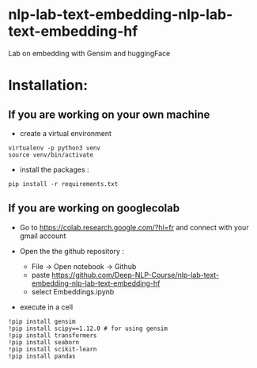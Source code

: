 # nlp-lab-text-embedding-nlp-lab-text-embedding-hf
Lab on embedding with Gensim and huggingFace

# Installation:

## If you are working on your own machine

- create a virtual environment

```
virtualenv -p python3 venv
source venv/bin/activate
```

- install the packages : 
```
pip install -r requirements.txt
```

## If you are working on googlecolab

- Go to https://colab.research.google.com/?hl=fr and connect with your gmail account
- Open the the github repository : 
   -  File -> Open notebook -> Github 
   - paste https://github.com/Deep-NLP-Course/nlp-lab-text-embedding-nlp-lab-text-embedding-hf
   - select Embeddings.ipynb


- execute in a cell 
```
!pip install gensim
!pip install scipy==1.12.0 # for using gensim
!pip install transformers
!pip install seaborn
!pip install scikit-learn
!pip install pandas
```


